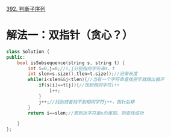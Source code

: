 [392. 判断子序列](https://leetcode-cn.com/problems/is-subsequence/description/)



# 解法一：双指针（贪心？）



```C++
class Solution {
public:
    bool isSubsequence(string s, string t) {
        int i=0,j=0;//i,j分别指向字符串s、t
        int slen=s.size(),tlen=t.size();//记录长度
        while(i<slen&&j<tlen){//当有一个字符串查找完毕就跳出循环
            if(s[i]==t[j]){//找到相同字符i++
                i++;
            }
            j++;//找到或者找不到相同字符j++，指针后移
        }
        return i==slen;//若到达字符串s的尾部，则查找成功

    }
};


```


